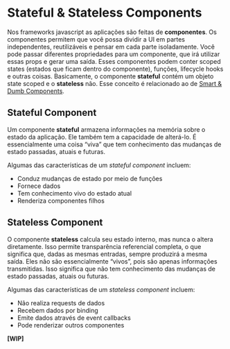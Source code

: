 # Stateful & Stateless Components

Nos frameworks javascript as aplicações são feitas de **componentes**. Os componentes permitem que você possa dividir a UI em partes independentes, reutilizáveis e pensar em cada parte isoladamente. Você pode passar diferentes propriedades para um componente, que irá utilizar essas props e gerar uma saída. Esses componentes podem conter scoped states (estados que ficam dentro do componente), funções, lifecycle hooks e outras coisas.
Basicamente, o componente **stateful** contém um objeto state scoped e o **stateless** não. Esse conceito é relacionado ao de [Smart & Dumb Components](Smart%20&%20Dumb%20Components.md).

## Stateful Component
Um componente **stateful** armazena informações na memória sobre o estado da aplicação. Ele também tem a capacidade de alterá-lo. É essencialmente uma coisa “viva” que tem conhecimento das mudanças de estado passadas, atuais e futuras.

Algumas das características de um *stateful component* incluem:
- Conduz mudanças de estado por meio de funções
- Fornece dados
- Tem conhecimento vivo do estado atual
- Renderiza componentes filhos 

## Stateless Component
O componente **stateless** calcula seu estado interno, mas nunca o altera diretamente. Isso permite transparência referencial completa, o que significa que, dadas as mesmas entradas, sempre produzirá a mesma saída. Eles não são essencialmente “vivos”, pois são apenas informações transmitidas. Isso significa que não tem conhecimento das mudanças de estado passadas, atuais ou futuras.

Algumas das características de um *stateless component* incluem:
- Não realiza requests de dados
- Recebem dados por binding
- Emite dados através de event callbacks
- Pode renderizar outros componentes
  
**[WIP]**
